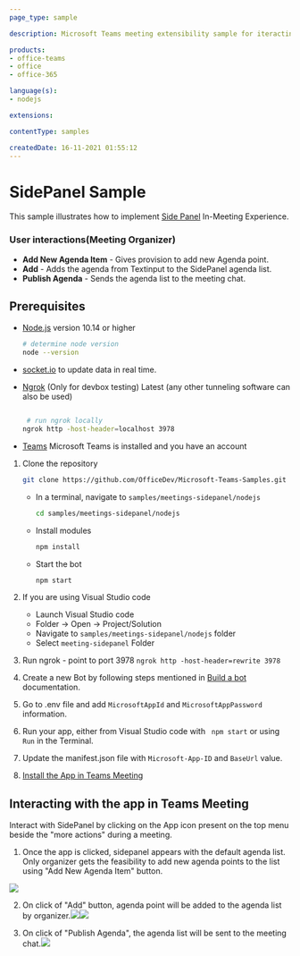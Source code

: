 ```yaml
---
page_type: sample

description: Microsoft Teams meeting extensibility sample for iteracting with Side Panel in-meeting

products:
- office-teams
- office
- office-365

language(s):
- nodejs

extensions:

contentType: samples

createdDate: 16-11-2021 01:55:12
---
```


# SidePanel Sample

This sample illustrates how to implement [Side Panel](https://docs.microsoft.com/en-us/microsoftteams/platform/apps-in-teams-meetings/create-apps-for-teams-meetings?view=msteams-client-js-latest&tabs=dotnet#notificationsignal-api) In-Meeting Experience.

  
### User interactions(Meeting Organizer)
- **Add New Agenda Item** - Gives provision to add new Agenda point.
- **Add** - Adds the agenda from Textinput to the SidePanel agenda list.
- **Publish Agenda** - Sends the agenda list to the meeting chat.

## Prerequisites

- [Node.js](https://nodejs.org) version 10.14 or higher

    ```bash
    # determine node version
    node --version
    ```
- [socket.io](https://www.npmjs.com/package/socket.io) to update data in real time.
      
 - [Ngrok](https://ngrok.com/download) (Only for devbox testing) Latest (any other tunneling      software       can also be used)
    ```bash

     # run ngrok locally
    ngrok http -host-header=localhost 3978
    ```
- [Teams](https://teams.microsoft.com) Microsoft Teams is installed and you have an account

1. Clone the repository
      ```bash
      git clone https://github.com/OfficeDev/Microsoft-Teams-Samples.git
      ```

    - In a terminal, navigate to `samples/meetings-sidepanel/nodejs`

        ```bash
        cd samples/meetings-sidepanel/nodejs
        ```

    - Install modules

        ```bash
        npm install
        ```

    - Start the bot

        ```bash
        npm start
        ```
2. If you are using Visual Studio code
    - Launch Visual Studio code
    - Folder -> Open -> Project/Solution
    - Navigate to ```samples/meetings-sidepanel/nodejs``` folder
    - Select ```meeting-sidepanel``` Folder
3. Run ngrok - point to port 3978
   ```ngrok http -host-header=rewrite 3978```
4. Create a new Bot by following steps mentioned in [Build a bot](https://docs.microsoft.com/en-us/microsoftteams/platform/bots/what-are-bots?view=msteams-client-js-latest#build--a-bot-for-teams-with-the-microsoft-bot-framework) documentation.
5. Go to .env file  and add ```MicrosoftAppId``` and  ```MicrosoftAppPassword``` information.
6. Run your app, either from Visual Studio code  with ``` npm start``` or using ``` Run``` in the Terminal.
7. Update the manifest.json file with ```Microsoft-App-ID``` and ```BaseUrl``` value.
8. [Install the App in Teams Meeting](https://docs.microsoft.com/en-us/microsoftteams/platform/apps-in-teams-meetings/teams-apps-in-meetings?view=msteams-client-js-latest#meeting-lifecycle-scenarios)

## Interacting with the app in Teams Meeting
Interact with SidePanel by clicking on the App icon present on the top menu beside the "more actions" during a meeting.
1. Once the app is clicked, sidepanel appears with the default agenda list. Only organizer gets the feasibility to add new agenda points to the list using "Add New Agenda Item" button.

![](https://user-images.githubusercontent.com/50989436/118759535-d7c7e280-b88e-11eb-955b-8843d1a4a814.png)

2. On click of "Add" button, agenda point will be added to the agenda list by organizer.![](https://user-images.githubusercontent.com/50989436/118760002-ad2a5980-b88f-11eb-821d-3a1f74d9fa71.png)![](https://user-images.githubusercontent.com/50989436/118759709-28d7d680-b88f-11eb-9aa7-a6b67daa639c.png)

3. On click of "Publish Agenda", the agenda list will be sent to the meeting chat.![](https://user-images.githubusercontent.com/50989436/118759762-3e4d0080-b88f-11eb-8880-b0ed3739cbe0.png)

